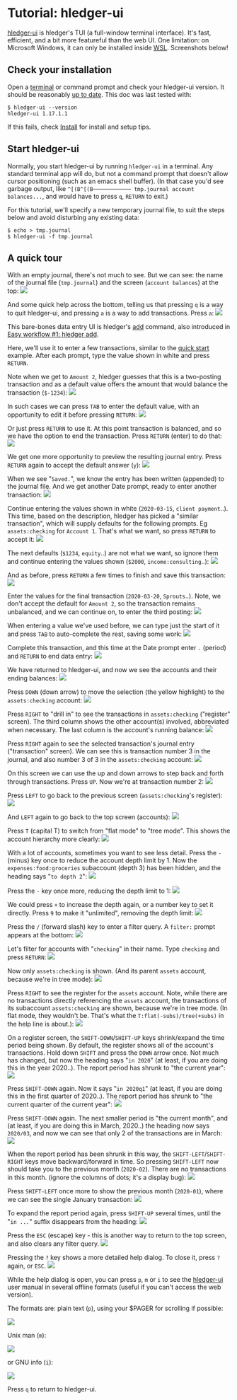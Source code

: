 # Tutorial: hledger-ui

<div class=pagetoc>
<!-- toc -->
</div>

[hledger-ui](hledger-ui.html) is hledger's TUI (a full-window terminal interface).
It's fast, efficient, and a bit more featureful than the web UI.
One limitation: on Microsoft Windows, it can only be installed inside [WSL](https://en.wikipedia.org/wiki/WSL).
Screenshots below!

## Check your installation

Open a
[terminal](https://itconnect.uw.edu/learn/workshops/online-tutorials/web-publishing/what-is-a-terminal/)
or command prompt
and check your hledger-ui version.
It should be reasonably [up to date](release-notes.html). 
This doc was last tested with:
```shell
$ hledger-ui --version
hledger-ui 1.17.1.1
```

If this fails, check [Install](install.html) for install and setup tips.

<!--
## Check usage

```shell
$ hledger-ui --help
hledger-ui [OPTIONS] [PATTERNS]
  browse accounts, postings and entries in a full-window curses interface

Flags:
     --watch               watch for data and date changes and reload
                           automatically
     --theme=THEME         use this custom display theme (default, greenterm,
                           terminal)
     --register=ACCTREGEX  start in the (first) matched account's register
     --change              show period balances (changes) at startup instead
                           of historical balances
  -F --flat                show accounts as a list (default)
  -T --tree                show accounts as a tree

General flags:
...
```
-->

## Start hledger-ui

Normally, you start hledger-ui by running `hledger-ui` in a terminal.
Any standard terminal app will do, but not a command prompt that
doesn't allow cursor positioning (such as an emacs shell buffer).
(In that case you'd see garbage output, like `^[(B^[(B──────────── tmp.journal account balances...`, 
and would have to press `q`, `RETURN` to exit.)

For this tutorial, we'll specify a new temporary journal file,
to suit the steps below and avoid disturbing any existing data:
```shell
$ echo > tmp.journal
$ hledger-ui -f tmp.journal
```

## A quick tour

With an empty journal, there's not much to see. But we can see: the
name of the journal file (`tmp.journal`) and the screen (`account balances`)
at the top:
[![](images/hledger-ui/Screen%20Shot%202020-03-24%20at%202.31.12%20PM.png)](images/hledger-ui/Screen%20Shot%202020-03-24%20at%202.31.12%20PM.png)

And some quick help across the bottom, 
telling us that pressing `q` is a way to quit hledger-ui,
and pressing `a` is a way to add transactions.
Press `a`:
[![](images/hledger-ui/Screen%20Shot%202020-03-24%20at%202.31.31%20PM.png)](images/hledger-ui/Screen%20Shot%202020-03-24%20at%202.31.31%20PM.png)

This bare-bones data entry UI is hledger's [add](hledger.html#add) command,
also introduced in [Easy workflow #1: hledger add](add.html).

Here, we'll use it to enter a few transactions, 
similar to the [quick start](index.html#quick-start) example.
After each prompt, type the value shown in white and press `RETURN`.

Note when we get to `Amount 2`, hledger guesses that this is a two-posting transaction
and as a default value offers the amount that would balance the transaction (`$-1234`):
[![](images/hledger-ui/Screen%20Shot%202020-03-24%20at%203.06.07%20PM.png)](images/hledger-ui/Screen%20Shot%202020-03-24%20at%203.06.07%20PM.png)

In such cases we can press `TAB` to enter the default value, with an opportunity to edit it before pressing `RETURN`:
[![](images/hledger-ui/Screen%20Shot%202020-03-24%20at%203.09.03%20PM.png)](images/hledger-ui/Screen%20Shot%202020-03-24%20at%203.09.03%20PM.png)

Or just press `RETURN` to use it.
At this point transaction is balanced, and so we have the option to end the transaction. Press `RETURN` (enter) to do that:
[![](images/hledger-ui/Screen%20Shot%202020-03-24%20at%203.09.17%20PM.png)](images/hledger-ui/Screen%20Shot%202020-03-24%20at%203.09.17%20PM.png)

We get one more opportunity to preview the resulting journal entry. 
Press `RETURN` again to accept the default answer (`y`):
[![](images/hledger-ui/Screen%20Shot%202020-03-24%20at%203.09.27%20PM.png)](images/hledger-ui/Screen%20Shot%202020-03-24%20at%203.09.27%20PM.png)

When we see "`Saved.`", we know the entry has been written (appended) to the journal file.
And we get another Date prompt, ready to enter another transaction:
[![](images/hledger-ui/Screen%20Shot%202020-03-24%20at%203.09.32%20PM.png)](images/hledger-ui/Screen%20Shot%202020-03-24%20at%203.09.32%20PM.png)

Continue entering the values shown in white (`2020-03-15`, `client payment`..).
This time, based on the description, hledger has picked a "similar transaction",
which will supply defaults for the following prompts. Eg `assets:checking` for `Account 1`.
That's what we want, so press `RETURN` to accept it:
[![](images/hledger-ui/Screen%20Shot%202020-03-24%20at%203.09.46%20PM.png)](images/hledger-ui/Screen%20Shot%202020-03-24%20at%203.09.46%20PM.png)

The next defaults (`$1234`, `equity`..) are not what we want,
so ignore them and continue entering the values shown (`$2000`, `income:consulting`..):
[![](images/hledger-ui/Screen%20Shot%202020-03-24%20at%203.10.06%20PM.png)](images/hledger-ui/Screen%20Shot%202020-03-24%20at%203.10.06%20PM.png)

And as before, press `RETURN` a few times to finish and save this transaction:
[![](images/hledger-ui/Screen%20Shot%202020-03-24%20at%203.10.15%20PM.png)](images/hledger-ui/Screen%20Shot%202020-03-24%20at%203.10.15%20PM.png)

Enter the values for the final transaction (`2020-03-20`, `Sprouts`..).
Note, we don't accept the default for `Amount 2`, 
so the transaction remains unbalanced, and we can continue on, 
to enter the third posting:
[![](images/hledger-ui/Screen%20Shot%202020-03-24%20at%203.10.44%20PM.png)](images/hledger-ui/Screen%20Shot%202020-03-24%20at%203.10.44%20PM.png)

When entering a value we've used before, we can type just the start of
it and press `TAB` to auto-complete the rest, saving some work:
[![](images/hledger-ui/Screen%20Shot%202020-03-24%20at%203.10.50%20PM.png)](images/hledger-ui/Screen%20Shot%202020-03-24%20at%203.10.50%20PM.png)

<!-- [![](images/hledger-ui/Screen%20Shot%202020-03-24%20at%203.10.55%20PM.png)](images/hledger-ui/Screen%20Shot%202020-03-24%20at%203.10.55%20PM.png) -->

Complete this transaction, and this time at the Date prompt enter `.` (period) and `RETURN` to end data entry:
[![](images/hledger-ui/Screen%20Shot%202020-03-24%20at%203.11.02%20PM.png)](images/hledger-ui/Screen%20Shot%202020-03-24%20at%203.11.02%20PM.png)

We have returned to hledger-ui, and now we see the accounts and their ending balances:
[![](images/hledger-ui/Screen%20Shot%202020-03-24%20at%203.11.17%20PM.png)](images/hledger-ui/Screen%20Shot%202020-03-24%20at%203.11.17%20PM.png)

Press `DOWN` (down arrow) to move the selection (the yellow highlight) to the `assets:checking` account:
[![](images/hledger-ui/Screen%20Shot%202020-03-24%20at%203.11.23%20PM.png)](images/hledger-ui/Screen%20Shot%202020-03-24%20at%203.11.23%20PM.png)

Press `RIGHT` to "drill in" to see the transactions in `assets:checking` ("register" screen).
The third column shows the other account(s) involved, abbreviated when necessary.
The last column is the account's running balance:
[![](images/hledger-ui/Screen%20Shot%202020-03-24%20at%203.11.33%20PM.png)](images/hledger-ui/Screen%20Shot%202020-03-24%20at%203.11.33%20PM.png)

Press `RIGHT` again to see the selected transaction's journal entry ("transaction" screen).
We can see this is transaction number 3 in the journal, and also number 3 of 3 in the `assets:checking` account:
[![](images/hledger-ui/Screen%20Shot%202020-03-24%20at%203.12.13%20PM.png)](images/hledger-ui/Screen%20Shot%202020-03-24%20at%203.12.13%20PM.png)

On this screen we can use the up and down arrows to step back and forth through transactions.
Press `UP`. Now we're at transaction number 2:
[![](images/hledger-ui/Screen%20Shot%202020-03-24%20at%203.12.27%20PM.png)](images/hledger-ui/Screen%20Shot%202020-03-24%20at%203.12.27%20PM.png)

Press `LEFT` to go back to the previous screen (`assets:checking`'s register):
[![](images/hledger-ui/Screen%20Shot%202020-03-24%20at%203.12.45%20PM.png)](images/hledger-ui/Screen%20Shot%202020-03-24%20at%203.12.45%20PM.png)

And `LEFT` again to go back to the top screen (accounts):
[![](images/hledger-ui/Screen%20Shot%202020-03-24%20at%203.13.06%20PM.png)](images/hledger-ui/Screen%20Shot%202020-03-24%20at%203.13.06%20PM.png)

Press `T` (capital T) to switch from "flat mode" to "tree mode". This shows the account hierarchy more clearly:
[![](images/hledger-ui/Screen%20Shot%202020-03-24%20at%203.13.56%20PM.png)](images/hledger-ui/Screen%20Shot%202020-03-24%20at%203.13.56%20PM.png)

With a lot of accounts, sometimes you want to see less detail. 
Press the `-` (minus) key once to reduce the account depth limit by 1.
Now the `expenses:food:groceries` subaccount (depth 3) has been hidden,
and the heading says "`to depth 2`":
[![](images/hledger-ui/Screen%20Shot%202020-03-24%20at%203.14.11%20PM.png)](images/hledger-ui/Screen%20Shot%202020-03-24%20at%203.14.11%20PM.png)

Press the `-` key once more, reducing the depth limit to 1:
[![](images/hledger-ui/Screen%20Shot%202020-03-24%20at%203.14.15%20PM.png)](images/hledger-ui/Screen%20Shot%202020-03-24%20at%203.14.15%20PM.png)

We could press `+` to increase the depth again, or a number key to set it directly.
Press `9` to make it "unlimited", removing the depth limit:
[![](images/hledger-ui/Screen%20Shot%202020-03-24%20at%203.14.34%20PM.png)](images/hledger-ui/Screen%20Shot%202020-03-24%20at%203.14.34%20PM.png)

Press the `/` (forward slash) key to enter a filter query.
A `filter:` prompt appears at the bottom:
[![](images/hledger-ui/Screen%20Shot%202020-03-24%20at%203.15.11%20PM.png)](images/hledger-ui/Screen%20Shot%202020-03-24%20at%203.15.11%20PM.png)

Let's filter for accounts with "`checking`" in their name. Type `checking` and press `RETURN`:
[![](images/hledger-ui/Screen%20Shot%202020-03-24%20at%203.17.56%20PM.png)](images/hledger-ui/Screen%20Shot%202020-03-24%20at%203.17.56%20PM.png)

Now only `assets:checking` is shown.
(And its parent `assets` account, because we're in tree mode):
[![](images/hledger-ui/Screen%20Shot%202020-03-24%20at%203.17.59%20PM.png)](images/hledger-ui/Screen%20Shot%202020-03-24%20at%203.17.59%20PM.png)

Press `RIGHT` to see the register for the `assets` account.
Note, while there are no transactions directly referencing the `assets` account,
the transactions of its subaccount `assets:checking` are shown, because we're in tree mode.
(In flat mode, they wouldn't be.
That's what the `T:flat(-subs)/tree(+subs)` in the help line is about.):
[![](images/hledger-ui/Screen%20Shot%202020-03-24%20at%203.18.30%20PM.png)](images/hledger-ui/Screen%20Shot%202020-03-24%20at%203.18.30%20PM.png)

On a register screen, the `SHIFT-DOWN`/`SHIFT-UP` keys shrink/expand the time period being shown.
By default, the register shows all of the account's transactions.
Hold down `SHIFT` and press the `DOWN` arrow once. Not much has changed,
but now the heading says "`in 2020`"
(at least, if you are doing this in the year 2020..).
The report period has shrunk to "the current year":
[![](images/hledger-ui/Screen%20Shot%202020-03-24%20at%203.18.37%20PM.png)](images/hledger-ui/Screen%20Shot%202020-03-24%20at%203.18.37%20PM.png)

Press `SHIFT-DOWN` again. Now it says "`in 2020q1`"
(at least, if you are doing this in the first quarter of 2020..).
The report period has shrunk to "the current quarter of the current year":
[![](images/hledger-ui/Screen%20Shot%202020-03-24%20at%203.18.39%20PM.png)](images/hledger-ui/Screen%20Shot%202020-03-24%20at%203.18.39%20PM.png)

Press `SHIFT-DOWN` again. The next smaller period is "the current month",
and (at least, if you are doing this in March, 2020..) 
the heading now says `2020/03`, and now we can see that only 2
of the transactions are in March:
[![](images/hledger-ui/Screen%20Shot%202020-03-24%20at%203.18.45%20PM.png)](images/hledger-ui/Screen%20Shot%202020-03-24%20at%203.18.45%20PM.png)

When the report period has been shrunk in this way,
the `SHIFT-LEFT`/`SHIFT-RIGHT` keys move backward/forward in time.
So pressing `SHIFT-LEFT` now should take you to the previous month (`2020-02`).
There are no transactions in this month.
(ignore the columns of dots; it's a display bug):
[![](images/hledger-ui/Screen%20Shot%202020-03-24%20at%203.18.52%20PM.png)](images/hledger-ui/Screen%20Shot%202020-03-24%20at%203.18.52%20PM.png)

Press `SHIFT-LEFT` once more to show the previous month (`2020-01`),
where we can see the single January transaction:
[![](images/hledger-ui/Screen%20Shot%202020-03-24%20at%203.18.55%20PM.png)](images/hledger-ui/Screen%20Shot%202020-03-24%20at%203.18.55%20PM.png)

To expand the report period again, press `SHIFT-UP` several times,
until the "`in ...`" suffix disappears from the heading:
[![](images/hledger-ui/Screen%20Shot%202020-03-24%20at%203.19.57%20PM.png)](images/hledger-ui/Screen%20Shot%202020-03-24%20at%203.19.57%20PM.png)

Press the `ESC` (escape) key - this is another way to return to the top screen,
and also clears any filter query.
[![](images/hledger-ui/Screen%20Shot%202020-03-24%20at%203.20.11%20PM.png)](images/hledger-ui/Screen%20Shot%202020-03-24%20at%203.20.11%20PM.png)

Pressing the `?` key shows a more detailed help dialog. 
To close it, press `?` again, or `ESC`.
[![](images/hledger-ui/Screen%20Shot%202020-03-24%20at%203.20.27%20PM.png)](images/hledger-ui/Screen%20Shot%202020-03-24%20at%203.20.27%20PM.png)

While the help dialog is open, you can press `p`, `m` or `i`
to see the [hledger-ui](hledger-ui.html) user manual in several offline formats
(useful if you can't access the web version).

The formats are: plain text (`p`), using your $PAGER for scrolling if possible:

[![](images/hledger-ui/Screen%20Shot%202020-03-24%20at%205.46.40%20PM.png)](images/hledger-ui/Screen%20Shot%202020-03-24%20at%205.46.40%20PM.png)

Unix man (`m`):

[![](images/hledger-ui/Screen%20Shot%202020-03-24%20at%205.46.57%20PM.png)](images/hledger-ui/Screen%20Shot%202020-03-24%20at%205.46.57%20PM.png)

or GNU info (`i`):

[![](images/hledger-ui/Screen%20Shot%202020-03-24%20at%205.47.14%20PM.png)](images/hledger-ui/Screen%20Shot%202020-03-24%20at%205.47.14%20PM.png)

Press `q` to return to hledger-ui.
